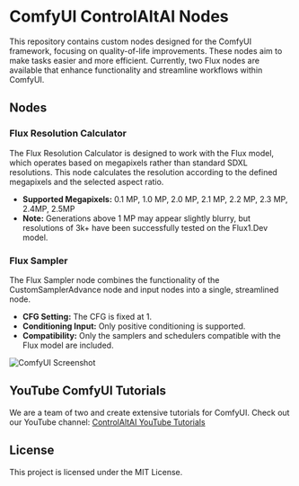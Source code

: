 # ComfyUI ControlAltAI Nodes

This repository contains custom nodes designed for the ComfyUI framework, focusing on quality-of-life improvements. These nodes aim to make tasks easier and more efficient. Currently, two Flux nodes are available that enhance functionality and streamline workflows within ComfyUI.

## Nodes

### Flux Resolution Calculator

The Flux Resolution Calculator is designed to work with the Flux model, which operates based on megapixels rather than standard SDXL resolutions. This node calculates the resolution according to the defined megapixels and the selected aspect ratio.

- **Supported Megapixels:** 0.1 MP, 1.0 MP, 2.0 MP, 2.1 MP, 2.2 MP, 2.3 MP, 2.4MP, 2.5MP
- **Note:** Generations above 1 MP may appear slightly blurry, but resolutions of 3k+ have been successfully tested on the Flux1.Dev model.

### Flux Sampler

The Flux Sampler node combines the functionality of the CustomSamplerAdvance node and input nodes into a single, streamlined node.

- **CFG Setting:** The CFG is fixed at 1.
- **Conditioning Input:** Only positive conditioning is supported.
- **Compatibility:** Only the samplers and schedulers compatible with the Flux model are included.

![ComfyUI Screenshot](https://gseth.com/images/SNAG-3894.png)

## YouTube ComfyUI Tutorials

We are a team of two and create extensive tutorials for ComfyUI. Check out our YouTube channel: <a href="https://youtube.com/@controlaltai">ControlAltAI YouTube Tutorials</a>

## License

This project is licensed under the MIT License.

